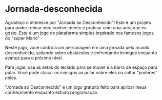 # Jornada-desconhecida
Agradeço o interesse por "Jornada ao Desconhecido"! Este é um projeto para poder treinar meu conhecimento e praticar com uma area que eu gosto.
Este é um jogo de plataforma simples inspirado nos famosos jogos do "super Mario"

Neste jogo, você controla um personagem em uma jornada pelo mundo desconhecido, saltando sobre obstáculos e enfrentando inimigos enquanto avança para o próximo nível.

Para jogar, use as setas do teclado para se mover e a barra de espaço para pular. Você pode atacar os inimigos ao pular sobre eles ou soltar "poderes" neles.

"Jornada ao Desconhecido" é um jogo gratuito feito para aplicar meus conhecimento enquanto estudo programação.
